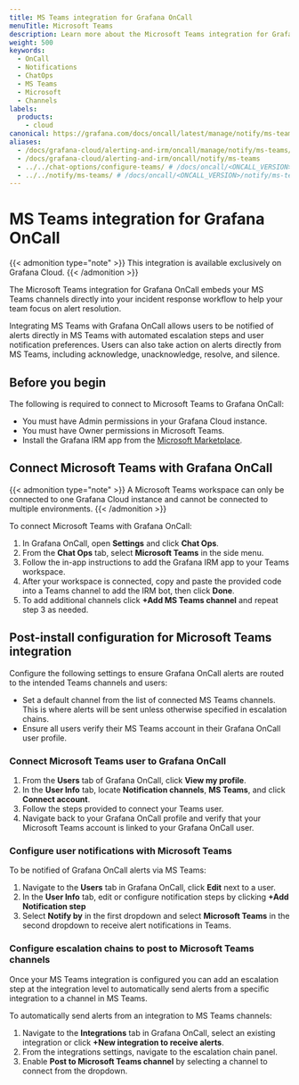 ```yaml
---
title: MS Teams integration for Grafana OnCall
menuTitle: Microsoft Teams
description: Learn more about the Microsoft Teams integration for Grafana OnCall.
weight: 500
keywords:
  - OnCall
  - Notifications
  - ChatOps
  - MS Teams
  - Microsoft
  - Channels
labels:
  products:
    - cloud
canonical: https://grafana.com/docs/oncall/latest/manage/notify/ms-teams/
aliases:
  - /docs/grafana-cloud/alerting-and-irm/oncall/manage/notify/ms-teams/
  - /docs/grafana-cloud/alerting-and-irm/oncall/notify/ms-teams
  - ../../chat-options/configure-teams/ # /docs/oncall/<ONCALL_VERSION>/chat-options/configure-teams/
  - ../../notify/ms-teams/ # /docs/oncall/<ONCALL_VERSION>/notify/ms-teams/
---
```


# MS Teams integration for Grafana OnCall

{{< admonition type="note" >}}
This integration is available exclusively on Grafana Cloud.
{{< /admonition >}}

The Microsoft Teams integration for Grafana OnCall embeds your MS Teams channels directly into your incident response
workflow to help your team focus on alert resolution.

Integrating MS Teams with Grafana OnCall allows users to be notified of alerts directly in MS Teams with automated escalation
steps and user notification preferences. Users can also take action on alerts directly from MS Teams, including
acknowledge, unacknowledge, resolve, and silence.

## Before you begin

The following is required to connect to Microsoft Teams to Grafana OnCall:

- You must have Admin permissions in your Grafana Cloud instance.
- You must have Owner permissions in Microsoft Teams.
- Install the Grafana IRM app from the [Microsoft Marketplace](https://appsource.microsoft.com/en-us/product/office/WA200004307).

## Connect Microsoft Teams with Grafana OnCall

{{< admonition type="note" >}}
A Microsoft Teams workspace can only be connected to one Grafana Cloud instance and cannot be connected to multiple environments.
{{< /admonition >}}

To connect Microsoft Teams with Grafana OnCall:

1. In Grafana OnCall, open **Settings** and click **Chat Ops**.
1. From the **Chat Ops** tab, select **Microsoft Teams** in the side menu.
1. Follow the in-app instructions to add the Grafana IRM app to your Teams workspace.
1. After your workspace is connected, copy and paste the provided code into a Teams channel to add the IRM bot, then click **Done**.
1. To add additional channels click **+Add MS Teams channel** and repeat step 3 as needed.

## Post-install configuration for Microsoft Teams integration

Configure the following settings to ensure Grafana OnCall alerts are routed to the intended Teams channels and users:

- Set a default channel from the list of connected MS Teams channels.
This is where alerts will be sent unless otherwise specified in escalation chains.
- Ensure all users verify their MS Teams account in their Grafana OnCall user profile.

### Connect Microsoft Teams user to Grafana OnCall

1. From the **Users** tab of Grafana OnCall, click **View my profile**.
1. In the **User Info** tab, locate **Notification channels**, **MS Teams**, and click **Connect account**.
1. Follow the steps provided to connect your Teams user.
1. Navigate back to your Grafana OnCall profile and verify that your Microsoft Teams account is linked to your Grafana
   OnCall user.

### Configure user notifications with Microsoft Teams

To be notified of Grafana OnCall alerts via MS Teams:

1. Navigate to the **Users** tab in Grafana OnCall, click **Edit** next to a user.
1. In the **User Info** tab, edit or configure notification steps by clicking **+Add Notification step**
1. Select **Notify by** in the first dropdown and select **Microsoft Teams** in the second dropdown to receive alert
   notifications in Teams.

### Configure escalation chains to post to Microsoft Teams channels

Once your MS Teams integration is configured you can add an escalation step at the integration level to automatically
send alerts from a specific integration to a channel in MS Teams.

To automatically send alerts from an integration to MS Teams channels:

1. Navigate to the **Integrations** tab in Grafana OnCall, select an existing integration or
   click **+New integration to receive alerts**.
1. From the integrations settings, navigate to the escalation chain panel.
1. Enable **Post to Microsoft Teams channel** by selecting a channel to connect from the dropdown.
